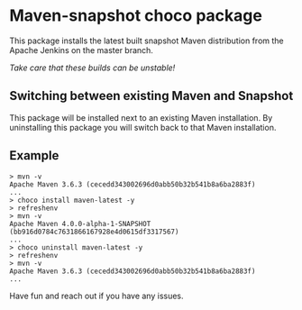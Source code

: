 # Maven-snapshot choco package

This package installs the latest built snapshot Maven distribution from the Apache Jenkins on the master branch. 
	
*Take care that these builds can be unstable!*
	
## Switching between existing Maven and Snapshot
This package will be installed next to an existing Maven installation. By uninstalling this package you will switch back to that Maven installation.

## Example

```
> mvn -v
Apache Maven 3.6.3 (cecedd343002696d0abb50b32b541b8a6ba2883f)
...
> choco install maven-latest -y
> refreshenv
> mvn -v
Apache Maven 4.0.0-alpha-1-SNAPSHOT (bb916d0784c7631866167928e4d0615df3317567)
...
> choco uninstall maven-latest -y
> refreshenv
> mvn -v
Apache Maven 3.6.3 (cecedd343002696d0abb50b32b541b8a6ba2883f)
...
```
	  
Have fun and reach out if you have any issues.
